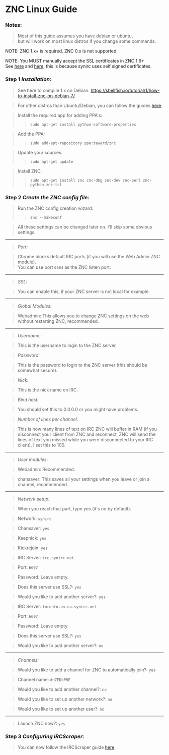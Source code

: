 ZNC Linux Guide
===============

### Notes:
>Most of this guide assumes you have debian or ubuntu,  
but will work on most linux distros if you change some commands.

NOTE: ZNC 1.x+ is required. ZNC 0.x is not supported.

NOTE: You MUST manually accept the SSL certificates in ZNC 1.6+  
See [here](http://forums.nzedb.com/index.php?topic=1471.msg11211#msg11211) and [here](http://forums.nzedb.com/index.php?topic=1471.msg11212#msg11212), this is because synirc uses self signed certificates.

### Step 1 *Installation:*

>See here to compile 1.x on Debian: https://shellfish.io/tutorial/1/how-to-install-znc-on-debian-7/

>For other distros than Ubuntu/Debian, you can follow the guides [here](http://wiki.znc.in/Installation).

>Install the required app for adding PPA's:
>>`sudo apt-get install python-software-properties`

>Add the PPA:
>>`sudo add-apt-repository ppa:teward/znc`

>Update your sources:
>>`sudo apt-get update`

>Install ZNC:
>>`sudo apt-get install znc znc-dbg znc-dev znc-perl znc-python znc-tcl`

### Step 2 *Create the ZNC config file:*

>Run the ZNC config creation wizard:
>>`znc --makeconf`

>All these settings can be changed later on. I'll skip some obvious settings.

---

>*Port:*

>Chrome blocks default IRC ports (if you will use the Web Admin ZNC module).  
You can use port `6664` as the ZNC listen port.

---

>*SSL:*

>You can enable this, if your ZNC server is not local for example.

---

>*Global Modules:*

>Webadmin: This allows you to change ZNC settings on the web without restarting ZNC, recommended.

---

>*Username:*

>This is the username to login to the ZNC server.

>*Password:*

>This is the password to login to the ZNC server (this should be somewhat secure).

>*Nick:*

>This is the nick name on IRC.

>*Bind host:*

>You should set this to 0.0.0.0 or you might have problems.

>*Number of lines per channel*:

>This is how many lines of text on IRC ZNC will buffer in RAM 
(if you disconnect your client from ZNC and reconnect, ZNC will send the lines of text you missed while you were disconnected to your IRC client). I set this to 100.

---

>*User modules:*

>Webadmin: Recommended.

>chansaver: This saves all your settings when you leave or join a channel, recommended.

---

>*Network setup:*

>When you reach that part, type yes (it's no by default).

>Network: `synirc`

>Chansaver: `yes`

>Keepnick: `yes`

>Kickrejoin: `yes`

>IRC Server: `irc.synirc.net`

>Port: `6697`

>Password: Leave empty.

>Does this server use SSL?: `yes`

>Would you like to add another server?: `yes`

>IRC Server: `toronto.on.ca.synirc.net`

>Port: `6697`

>Password: Leave empty.

>Does this server use SSL?: `yes`

>Would you like to add another server?: `no`

---

>*Channels:*

>Would you like to add a channel for ZNC to automatically join?: `yes`

>Channel name: `#nZEDbPRE`

>Would you like to add another channel?: `no`

>Would you like to set up another network?: `no`

>Would you like to set up another user?: `no`

---

>Launch ZNC now?: `yes`

### Step 3 *Configuring IRCScraper:*
>You can now follow the IRCScraper guide [here](https://github.com/nZEDb/nZEDb_Misc/tree/master/Guides/Various/IRCScraper/Guide.md).
